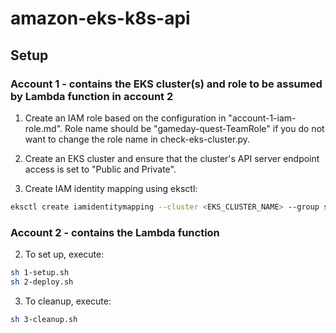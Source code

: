 # amazon-eks-k8s-api

## Setup

### Account 1 - contains the EKS cluster(s) and role to be assumed by Lambda function in account 2

1. Create an IAM role based on the configuration in "account-1-iam-role.md". Role name should be "gameday-quest-TeamRole" if you do not want to change the role name in check-eks-cluster.py.

2. Create an EKS cluster and ensure that the cluster's API server endpoint access is set to "Public and Private".

3. Create IAM identity mapping using eksctl:

```bash
eksctl create iamidentitymapping --cluster <EKS_CLUSTER_NAME> --group system:masters --arn <ROLE_ARN_CREATED_IN_1>
```

### Account 2 - contains the Lambda function

2. To set up, execute:

```bash
sh 1-setup.sh
sh 2-deploy.sh
```

3. To cleanup, execute:

```bash
sh 3-cleanup.sh
```
